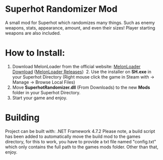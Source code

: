 ﻿# Superhot Randomizer Mod

A small mod for Superhot which randomizes many things. Such as enemy weapons, stats, appearance, amount, and even their sizes!
Player starting weapons are also included.


# How to Install:
1. Download MelonLoader from the official website: [MelonLoader Download](https://melonwiki.xyz/#/?id=requirements)
﻿([MelonLoader Releases](https://github.com/LavaGang/MelonLoader/releases/))
﻿﻿
2.﻿﻿ Use the installer on **SH.exe** in your Superhot Directory (Right mouse click the game in Steam with → Manage → Browse Local Files)
3. Move **SuperhotRandomizer.dll** (From Downloads) to the new **Mods** folder in your Superhot Directory.
4. Start your game and enjoy.


# Building
Project can be built with: .NET Framework 4.7.2
Please note, a build script has been added to automatically move the build mod to the games directory, for this to work, you have to provide a txt file named "config.txt" which only contains the full path to the games mods folder.
Other than that, enjoy.
